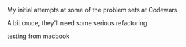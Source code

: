 My initial attempts at some of the problem sets at Codewars. 

A bit crude, they'll need some serious refactoring.

testing from macbook
